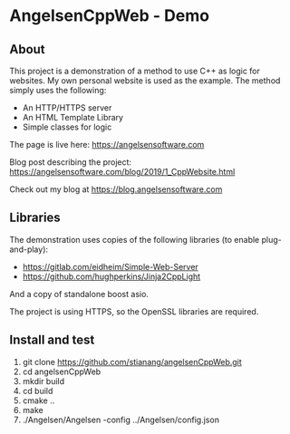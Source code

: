 # AngelsenCppWeb - Demo
## About
This project is a demonstration of a method to use C++ as logic for websites. My own personal website is used as the example.
The method simply uses the following:
* An HTTP/HTTPS server
* An HTML Template Library
* Simple classes for logic

The page is live here: https://angelsensoftware.com

Blog post describing the project: https://angelsensoftware.com/blog/2019/1_CppWebsite.html

Check out my blog at https://blog.angelsensoftware.com

## Libraries
The demonstration uses copies of the following libraries (to enable plug-and-play):
* https://gitlab.com/eidheim/Simple-Web-Server
* https://github.com/hughperkins/Jinja2CppLight

And a copy of standalone boost asio.

The project is using HTTPS, so the OpenSSL libraries are required.

## Install and test

1. git clone https://github.com/stianang/angelsenCppWeb.git
2. cd angelsenCppWeb
3. mkdir build
4. cd build
5. cmake ..
6. make
7. ./Angelsen/Angelsen -config ../Angelsen/config.json

